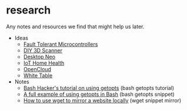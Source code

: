 # research
Any notes and resources we find that might help us later.

* Ideas
    * [Fault Tolerant Microcontrollers](ideas/fault_tolerant_microcontrollers.md)
    * [DIY 3D Scanner](ideas/diy_3d_scanner.md)
    * [Desktop Neo](ideas/desktop_neo.md)
    * [IoT Home Health](ideas/iot_home_health.md)
    * [OpenCloud](ideas/OpenCloud.md)
    * [White Table](ideas/WhiteTable.md)
* Notes
    * [Bash Hacker's tutorial on using getopts](notes/bash_hacker's_tutorial_on_using_getopts.md) (bash getopts tutorial)
    * [A full example of using getopts in Bash](notes/a_full_example_of_using_getopts_in_bash.md) (bash getopts snippet)
    * [How to use wget to mirror a website locally](notes/how_to_use_wget_to_mirror_a_website_locally.md) (wget snippet mirror)
